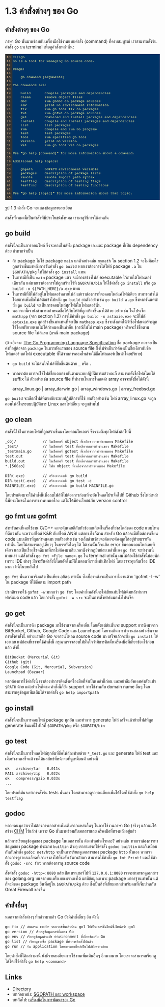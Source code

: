 # 1.3 คำสั่งต่างๆ ของ Go

## คำสั่งต่างๆ ของ Go

ภาษา Go นั้นมาพร้อมกับเครื่องมือใช้งานแบบคำสั่ง (command) ที่ครบสมบูรณ์ เราสามารถสั่งรันคำสั่ง `go` บน terminal เพื่อดูคำสั่งเหล่านั้น:

![](images/1.3.go.png?raw=true)

รูป 1.3 คำสั่ง Go จะแสดงข้อมูลรายละเอียด

คำสั่งทั้งหมดนี้เป็นคำสั่งที่มีประโยชน์ทั้งหมด เรามาดูวิธีการใช้งานกัน

## go build

คำสั่งนี้จะเป็นการคอมไพล์ ซึ่งจะคอมไพล์ทั้ง package เองและ package ที่เป็น dependency ด้วย ถ้าหากจำเป็น

- ถ้า package ไม่ใช่ package `main` ยกตัวอย่างเช่น `mymath` ใน section 1.2 จะไม่มีอะไรถูกสร้างขึ้นมาหลังการรันคำสั่ง `go build` หากเราต้องการได้ไฟล์ package `.a` ใน `$GOPATH/pkg` ให้ใช้คำสั่ง `go install` แทน
- ในการณีที่เป็น `main` package แล้ว จะมีการสร้างไฟล์ executable ไว้ภายใต้โฟลเดอร์เดียวกัน แต่หากเราต้องการให้ถูกสร้างไว้ที่ `$GOPATH/bin` ให้ใช้คำสั่ง `go install` หรือ `go build -o ${PATH_HERE}/a.exe` แทน
- ในการณีที่มีไฟล์อยู่ในโฟลเดอร์หลายไฟล์ แต่เราต้องการที่จะคอมไพล์แค่ไฟล์เดียว สามารถทำได้โดยการเพิ่มชื่อไฟล์ต่อเข้าไปหลัง `go build` ยกตัวอย่างเช่น `go build a.go` ซึ่งหากรันแค่คำสั่ง `go build` จะเป็นการคอมไพล์ทุกไฟล์ในโฟลเดอร์นั้น
- นอกจากนี้เรายังสามารถกำหนดชื่อให้กับไฟล์ที่ถูกสร้างขึ้นมาได้ด้วย อย่างเช่น ในโปรเจ็ค `mathapp` (จาก section 1.2) การใช้คำสั่ง `go build -o astaxie.exe` จะมีไฟล์ `astaxie.exe` ถูกสร้างขึ้นมาแทนที่จะเป็น `mathapp.exe` ซึ่งจะสังเกตได้ว่าชื่อโฟลเดอร์จะถูกใช้โดยปริยายหากไม่ได้กำหนดเป็นค่าอื่น (กรณีไม่ใช่ main package) หรือจะใช้ชื่อตาม source file ไฟล์แรก (กรณี main package)

(อ้างอิงจาก [The Go Programming Language Specification](https://golang.org/ref/spec) ชื่อ package ควรจะเป็นคำที่อยู่ต่อจาก `package` ในบรรทัดแรกของ source file ซึ่งไม่จำเป็นว่าต้องเป็นชื่อเดียวกับชื่อโฟลเดอร์ แต่ไฟล์ executable ที่ได้จากการคอมไพล์จะใช้ชื่อโฟลเดอร์เป็นค่าโดยปริยาย)

- `go build` จะไม่สนใจไฟล์ที่ชื่อขึ้นต้นด้วย `_` หรือ `.`
- หากเราต้องการจะใช้ไฟล์ชื่อแตกต่างกันตามระบบปฎิบัติการแล้วหละก็ สามารถตั้งชื่อไฟล์โดยใส่ suffix ได้ ตัวอย่างเช่น source file ที่ทำงานในการโหลดค่า array อาจจะตั้งชื่อได้ดังนี้

	array_linux.go | array_darwin.go | array_windows.go | array_freebsd.go

`go build` จะเลือกไฟล์ที่ตรงกับระบบปฎิบัติการที่ใช้ ยกตัวอย่างเช่น ไฟล์ array_linux.go จะถูกคอมไฟล์ในระบบปฎิบัติการ Linux และไฟล์อื่นๆ จะถูกข้ามไป

## go clean

คำสั่งนี้ใช้ในการลบไฟล์ที่ถูกสร้างขึ้นมาโดยคอมไพเลอร์ ซึ่งรวมถึงทุกไฟล์ดังต่อไปนี้

	_obj/            // ไดเร็คทอรี่ object ที่เหลือจากการทำงานของ Makefile
	_test/           // ไดเร็คทอรี่ test ที่เหลือจากการทำงานของ Makefile
	_testmain.go     // ไดเร็คทอรี่ gotest ที่เหลือจากการทำงานของ Makefile
	test.out         // ไดเร็คทอรี่ test ที่เหลือจากการทำงานของ Makefile
	build.out        // ไดเร็คทอรี่ test ที่เหลือจากการทำงานของ Makefile
	*.[568ao]        // ไฟล์ object ที่เหลือจากการทำงานของ Makefile

	DIR(.exe)        // สร้างจากคำสั่ง go build
	DIR.test(.exe)   // สร้างจากคำสั่ง go test -c
	MAINFILE(.exe)   // สร้างจากคำสั่ง go build MAINFILE.go

โดยปรกติผมจะใช้คำสั่งนี้เพื่อลบไฟล์ที่ไม่ต้องการก่อนที่จะอัพโหลดโปรเจ็คไปที่ Github ซึ่งไฟล์เหล่านี้มีประโยชน์ในการทำงานบนเครื่อง แต่ไม่ได้มีประโยชน์กับ version control

## go fmt และ gofmt

สำหรับคนที่เคยใช้งาน C/C++ คงจะคุ้นเคยดีกับหัวข้อถกเถียงในเรื่องที่ว่าสไตล์ของ code แบบไหนที่ดีกว่ากัน ระหว่างสไตล์ K&R กับสไตล์ ANSI แต่อย่างไรก็ตาม สำหรับ Go แล้วจะมีสไตล์การเขียน code แบบเดียวที่ถูกกำหนดมา ยกตัวอย่างเช่น วงเล็บด้านซ้ายจะต้องจะต้องถูกใส่อยู่ท้ายบรรทัดเท่านั้น โดยไม่สามารถอยู่เดี่ยวๆ ในบรรทัดใดๆ ได้ ไม่เช่นนั้นก็จะเกิด error ขึ้นตอนคอมไพล์เลยทีเดียว และเป็นเรื่องโชคดีมากที่เราไม่ต้องมาเสียเวลานั่งจำกฎยิบย่อยเหล่านี้เอง `go fmt` จะทำงานนี้แทนเรา แค่สั่งคำสั่ง `go fmt <File name>.go` ใน terminal เท่านั้น ผมไม่ต้องใช้คำสั่งนี้บ่อยนักเพราะ IDE ต่างๆ
มักจะรันคำสั่งนี้โดยอัตโนมัติในตอนที่เราสั่งบันทึกไฟล์ โดยเราจะคุยกันเรื่อง IDE มากกว่านี้ในบทถัดไป

`go fmt` นั้นความจริงแล้วเป็นเพียง alias เท่านั้น ซึ่งเบื้องหลังจะเป็นการสั่งงานด้วย 'gofmt -l -w' ใน package ที่ใช้ชื่อตาม import path

ปรกติเราจะใช้ `gofmt -w` มากกว่า `go fmt` โดยคำสั่งหลังนี้จะไม่เขียนทับไฟล์เดิมหลังทำการฟอร์แมต code แล้ว โดยการสั่ง `gofmt -w src` จะเป็นการสั่งฟอร์แมตทั้งโปรเจ็ค

## go get

คำสั่งนี้จะเป็นการดึง package มาใช้งานจากเครื่องอื่น โดยตั้งแต่ต้นนั้นจะ support การดึงมาจาก BitBucket, Github, Google Code และ Launchpad โดยจะเกิดการทำงานสองอย่างขึ้นจากการสั่งคำสั่งนี้ อย่างแรกคือ Go จะดาวน์โหลด source code มา เสร็จแล้วจะสั่ง `go install` ให้เองเลย แต่ก่อนที่เราจะใช้คำสั่งนี้ กรุณาตรวจสอบให้มั่นใจว่ามีการติดตั้งเครื่องมือที่เกี่ยวข้องไว้ก่อนแล้ว ดังนี้

	BitBucket (Mercurial Git)
	Github (git)
	Google Code (Git, Mercurial, Subversion)
	Launchpad (Bazaar)

หากต้องการใช้คำสั่งนี้ เราต้องทำการติดตั้งเครื่องมือที่จำเป็นเหล่านี้ก่อน และอย่าลืมอัพเดทค่าตัวแปร `$PATH` ด้วย แต่อย่างไรก็ตาม คำสั่งนี้ก็ยัง support การใช้งานกับ domain name อื่นๆ โดยสามารถดูข้อมูลเพิ่มเติมได้จากคำสั่ง `go help importpath`

## go install

คำสั่งนี้จะเป็นการคอมไพล์ package ทุกอัน และทำการ generate ไฟล์ เสร็จแล้วย้ายไฟล์ที่ถูก generate ขึ้นมานี้ไปไว้ที่ `$GOPATH/pkg` หรือ `$GOPATH/bin`

## go test

คำสั่งนี้จะเป็นการโหลดไฟล์ทุกอันที่ชื่อไฟล์ลงท้ายด้วย `*_test.go` และ generate ไฟล์ test และเมื่อทำงานเสร็จแล้วจะได้ผลลัพธ์ที่หน้าจอที่ดูเหมือนตัวอย่างนี้

	ok   archive/tar   0.011s
	FAIL archive/zip   0.022s
	ok   compress/gzip 0.033s
	...

โดยปรกติมันจะทำการสั่งรัน tests นั่นเอง โดยสามารถดูรายละเอียดเพิ่มได้โดยใช้คำสั่ง `go help testflag`

## godoc

หลายคนพูดว่าเราไม่ต้องการเอกสารเพิ่มเติมจากแหล่งอื่นๆ ในการใช้งานภาษา Go (จริงๆ แล้วผมได้สร้าง [CHM](https://github.com/astaxie/godoc) ไว้แล้ว) เพราะ Go นั้นมาพร้อมกับเอกสารและเครื่องมือที่ทรงพลังอยู่แล้ว

แล้วการเรียกดูข้อมูลของ package ในเอกสารนั้น ต้องทำอย่างไรหละ? อย่างเช่น หากเราต้องการหาข้อมูลของ package ประเภท `builtin` ต่างๆ เราสามารถใช้คำสั่ง `godoc builtin` และก็เหมือนกันกับคำสั่ง `godoc net/http` จะเป็นการเรียกดูเอกสารของ package `http` นั่นเอง หากเราต้องการดูรายละเอียดที่เจาะจงลงไปที่ระดับ function สามารถใช้คำสั่ง `go fmt Printf` และใช้คำสั่ง `godoc -src fmt` หากต้องการดู source code 

สั่งคำสั่ง `godoc -http=:8080` แล้วเปิดเบราเซอร์ไปที่ `127.0.0.1:8080` เราจะสามารถดูเอกสารของ golang.org บนจากบนเครื่องของเราเองได้ แต่มีข้อมูลเฉพาะ package มาตรฐานเท่านั้น แต่ก็จะมีของ package อื่นที่อยู่ใน `$GOPATH/pkg` ด้วย ซึ่งเป็นสิ่งที่เยี่ยมมากสำหรับคนที่เจ็บปวดกับ Great Firewall ของจีน 

## คำสั่งอื่นๆ

นอกจากคำสั่งต่างๆ ที่กล่าวมาแล้ว Go ยังมีคำสั่งอื่นๆ อีก ดังนี้

	go fix // อัพเกรด code จากเวอร์ชั่นเก่าก่อน go1 ไปเป็นเวอร์ชั่นใหม่ซึ่งใหม่กว่า go1
	go version // เรียกดูข้อมูลเวอร์ชั่นของ Go
	go env // เรียกดูข้อมูลตัวแปร environment ที่เกี่ยวข้องกับ Go
	go list // เรียกดูรายชื่อ package ที่ทำการติดตั้งไปแล้ว
	go run // รัน application โดยการคอมไพล์เป็นไฟล์ชั่วคราวก่อน

โดยคำสั่งที่ได้กล่าวมานี้ ยังมีรายละเอียดการใช้งานเพิ่มเติมอื่นๆ อีกมากมาย โดยเราจะสามารถเรียกดูได้โดยใช้คำสั่ง `go help <command>`

## Links

- [Directory](preface.md)
- บทก่อนหน้า: [$GOPATH และ workspace](01.2.md)
- บทถัดไป: [เครื่องมือในการพัฒนาของ Go](01.4.md)
